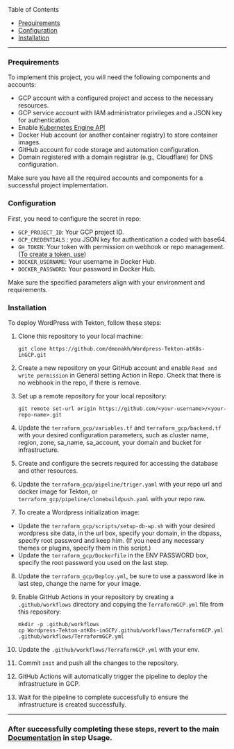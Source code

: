 <summary>Table of Contents</summary>

- [Prequirements](#prequirements)
- [Configuration](#configuration)
- [Installation](#installation)

</details>

---
### Prequirements

To implement this project, you will need the following components and accounts:

- GCP account with a configured project and access to the necessary resources.
- GCP service account with IAM administrator privileges and a JSON key for authentication.
- Enable [Kubernetes Engine API](https://www.google.com/url?sa=t&rct=j&q=&esrc=s&source=web&cd=&cad=rja&uact=8&ved=2ahUKEwiJrP-jub7_AhUrlIsKHSntAOgQFnoECAcQAQ&url=https%3A%2F%2Fconsole.cloud.google.com%2Fapis%2Flibrary%2Fcontainer.googleapis.com&usg=AOvVaw2_PswnAyHk8xciaOOUM15Q)
- Docker Hub account (or another container registry) to store container images.
- GitHub account for code storage and automation configuration.
- Domain registered with a domain registrar (e.g., Cloudflare) for DNS configuration.

Make sure you have all the required accounts and components for a successful project implementation.

### Configuration

First, you need to configure the secret in repo:

- `GCP_PROJECT_ID`: Your GCP project ID.
- `GCP_CREDENTIALS` : you JSON key for authentication a coded with base64.
- `GH_TOKEN`: Your token with permission on webhook or repo management. ([To create a token, use](https://github.com/settings/tokens))
- `DOCKER_USERNAME`: Your username in Docker Hub.
- `DOCKER_PASSWORD`: Your password in Docker Hub.

Make sure the specified parameters align with your environment and requirements.
### Installation

To deploy WordPress with Tekton, follow these steps:

1. Clone this repository to your local machine:

    ```
    git clone https://github.com/dmonakh/Wordpress-Tekton-atK8s-inGCP.git
    ```

2. Create a new repository on your GitHub account and enable `Read and write permission` in General setting Action in Repo. Check that there is no webhook in the repo, if there is remove.

3. Set up a remote repository for your local repository:

    ```
    git remote set-url origin https://github.com/<your-username>/<your-repo-name>.git
    ```

4. Update the `terraform_gcp/variables.tf` and `terraform_gcp/backend.tf` with your desired configuration parameters, such as cluster name, region, zone, sa_name, sa_account, your domain and bucket for infrastructure.

5. Create and configure the secrets required for accessing the database and other resources.

6. Update the `terraform_gcp/pipeline/triger.yaml` with your repo url and docker image for Tekton, or `terraform_gcp/pipeline/clonebuildpush.yaml` with your repo raw.

7. To create a Wordpress initialization image:

  - Update the `terraform_gcp/scripts/setup-db-wp.sh` with your desired wordpress site data, in the url box, specify your domain, in the dbpass, specify root password and keep him. (If you need any necessary themes or     plugins, specify them in this script.)
  - Update the `terraform_gcp/Dockerfile` in the ENV PASSWORD box, specify the root password you used on the last step. 

8. Update the `terraform_gcp/Deploy.yml`, be sure to use a password like in last step, сhange the name for your image.

9. Enable GitHub Actions in your repository by creating a `.github/workflows` directory and copying the `TerraformGCP.yml` file from this repository:

    ```
    mkdir -p .github/workflows
    cp Wordpress-Tekton-atK8s-inGCP/.github/workflows/TerraformGCP.yml .github/workflows/TerraformGCP.yml
    ```
10. Update the `.github/workflows/TerraformGCP.yml` with your env.

11. Commit `init` and push all the changes to the repository.

12. GitHub Actions will automatically trigger the pipeline to deploy the infrastructure in GCP.

13. Wait for the pipeline to complete successfully to ensure the infrastructure is created successfully.
 
---

### After successfully completing these steps, revert to the main [Documentation](/README.md) in step Usage.